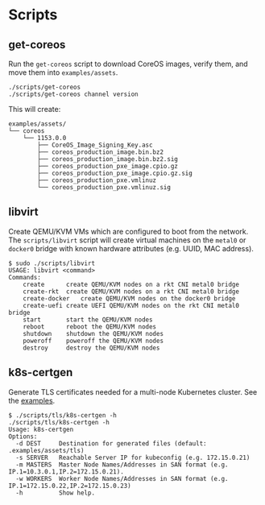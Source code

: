 
# Scripts

## get-coreos

Run the `get-coreos` script to download CoreOS images, verify them, and move them into `examples/assets`.

    ./scripts/get-coreos
    ./scripts/get-coreos channel version

This will create:

    examples/assets/
    └── coreos
        └── 1153.0.0
            ├── CoreOS_Image_Signing_Key.asc
            ├── coreos_production_image.bin.bz2
            ├── coreos_production_image.bin.bz2.sig
            ├── coreos_production_pxe_image.cpio.gz
            ├── coreos_production_pxe_image.cpio.gz.sig
            ├── coreos_production_pxe.vmlinuz
            └── coreos_production_pxe.vmlinuz.sig

## libvirt

Create QEMU/KVM VMs which are configured to boot from the network. The `scripts/libvirt` script will create virtual machines on the `metal0` or `docker0` bridge with known hardware attributes (e.g. UUID, MAC address).

    $ sudo ./scripts/libvirt
    USAGE: libvirt <command>
    Commands:
        create      create QEMU/KVM nodes on a rkt CNI metal0 bridge
        create-rkt  create QEMU/KVM nodes on a rkt CNI metal0 bridge
        create-docker   create QEMU/KVM nodes on the docker0 bridge
        create-uefi create UEFI QEMU/KVM nodes on the rkt CNI metal0 bridge
        start       start the QEMU/KVM nodes
        reboot      reboot the QEMU/KVM nodes
        shutdown    shutdown the QEMU/KVM nodes
        poweroff    poweroff the QEMU/KVM nodes
        destroy     destroy the QEMU/KVM nodes

## k8s-certgen

Generate TLS certificates needed for a multi-node Kubernetes cluster. See the [examples](../examples/README.md#assets).

    $ ./scripts/tls/k8s-certgen -h
    ./scripts/tls/k8s-certgen -h
    Usage: k8s-certgen
    Options:
      -d DEST     Destination for generated files (default: .examples/assets/tls)
      -s SERVER   Reachable Server IP for kubeconfig (e.g. 172.15.0.21)
      -m MASTERS  Master Node Names/Addresses in SAN format (e.g. IP.1=10.3.0.1,IP.2=172.15.0.21).
      -w WORKERS  Worker Node Names/Addresses in SAN format (e.g. IP.1=172.15.0.22,IP.2=172.15.0.23)
      -h          Show help.
